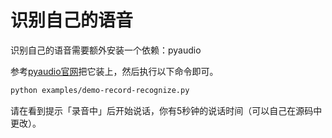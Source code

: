 # 识别自己的语音

识别自己的语音需要额外安装一个依赖：pyaudio

参考[pyaudio官网](https://people.csail.mit.edu/hubert/pyaudio/)把它装上，然后执行以下命令即可。

```sh
python examples/demo-record-recognize.py
```

请在看到提示「录音中」后开始说话，你有5秒钟的说话时间（可以自己在源码中更改）。

